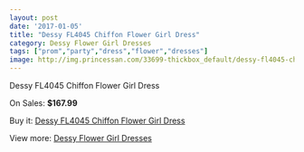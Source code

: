 ```yaml
---
layout: post
date: '2017-01-05'
title: "Dessy FL4045 Chiffon Flower Girl Dress"
category: Dessy Flower Girl Dresses
tags: ["prom","party","dress","flower","dresses"]
image: http://img.princessan.com/33699-thickbox_default/dessy-fl4045-chiffon-flower-girl-dress.jpg
---
```

Dessy FL4045 Chiffon Flower Girl Dress

On Sales: **$167.99**
<a href="https://www.princessan.com/en/15689-dessy-fl4045-chiffon-flower-girl-dress.html"><amp-img layout="responsive" width="600" height="600" src="//img.princessan.com/33699-thickbox_default/dessy-fl4045-chiffon-flower-girl-dress.jpg" alt="Dessy FL4045 Chiffon Flower Girl Dress 0" /></a>
<a href="https://www.princessan.com/en/15689-dessy-fl4045-chiffon-flower-girl-dress.html"><amp-img layout="responsive" width="600" height="600" src="//img.princessan.com/33700-thickbox_default/dessy-fl4045-chiffon-flower-girl-dress.jpg" alt="Dessy FL4045 Chiffon Flower Girl Dress 1" /></a>

Buy it: [Dessy FL4045 Chiffon Flower Girl Dress](https://www.princessan.com/en/15689-dessy-fl4045-chiffon-flower-girl-dress.html "Dessy FL4045 Chiffon Flower Girl Dress")

View more: [Dessy Flower Girl Dresses](https://www.princessan.com/en/117- "Dessy Flower Girl Dresses")
